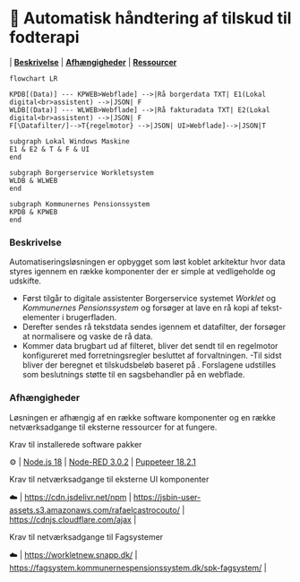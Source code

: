 # 👣 Automatisk håndtering af tilskud til fodterapi

| [**Beskrivelse**](#beskrivelse) | [**Afhængigheder**](#afh%C3%A6ngigheder) | [**Ressourcer**](#Ressourcer)

```mermaid
flowchart LR

KPDB[(Data)] --- KPWEB>Webflade] -->|Rå borgerdata TXT| E1(Lokal digital<br>assistent) -->|JSON| F
WLDB[(Data)] --- WLWEB>Webflade] -->|Rå fakturadata TXT| E2(Lokal digital<br>assistent) -->|JSON| F
F[\Datafilter/]-->T{regelmotor} -->|JSON| UI>Webflade]-->|JSON|T

subgraph Lokal Windows Maskine
E1 & E2 & T & F & UI
end

subgraph Borgerservice Workletsystem
WLDB & WLWEB
end

subgraph Kommunernes Pensionssystem
KPDB & KPWEB
end
```
### Beskrivelse

Automatiseringsløsningen er opbygget som løst koblet arkitektur hvor data styres igennem en række komponenter der er simple at vedligeholde og udskifte. 

- Først tilgår to digitale assistenter Borgerservice systemet *Worklet* og *Kommunernes Pensionssystem* og forsøger at lave en rå kopi af tekst-elementer i brugerfladen. 
- Derefter sendes rå tekstdata sendes igennem et datafilter, der forsøger at normalisere og vaske de rå data. 
- Kommer data brugbart ud af filteret, bliver det sendt til en regelmotor konfigureret med forretningsregler besluttet af forvaltningen. 
-Til sidst bliver der beregnet et tilskudsbeløb baseret på . Forslagene udstilles som beslutnings støtte til en sagsbehandler på en webflade.

### Afhængigheder
Løsningen er afhængig af en række software komponenter og en række netværksadgange til eksterne ressourcer for at fungere.

Krav til installerede software pakker 

:gear: | [Node.js 18](https://docs.npmjs.com/downloading-and-installing-node-js-and-npm)  |  [Node-RED 3.0.2](https://nodered.org/docs/getting-started/windows)  |   [Puppeteer 18.2.1](https://www.npmjs.com/package/puppeteer/v/18.2.1)

Krav til netværksadgange til eksterne UI komponenter 

:cloud: | https://cdn.jsdelivr.net/npm  |  https://jsbin-user-assets.s3.amazonaws.com/rafaelcastrocouto/  | https://cdnjs.cloudflare.com/ajax  |

Krav til netværksadgange til Fagsystemer

:cloud: | https://workletnew.snapp.dk/  | https://fagsystem.kommunernespensionssystem.dk/spk-fagsystem/ |
